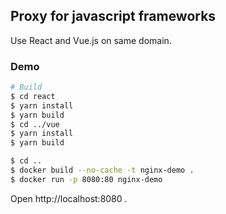 ## Proxy for javascript frameworks

Use React and Vue.js on same domain.

### Demo

```sh
# Build
$ cd react
$ yarn install
$ yarn build
$ cd ../vue
$ yarn install
$ yarn build

$ cd ..
$ docker build --no-cache -t nginx-demo .
$ docker run -p 8080:80 nginx-demo
```

Open http://localhost:8080 .
